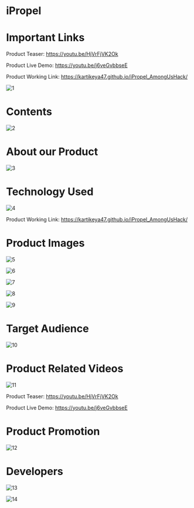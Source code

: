 # **iPropel** #

# **Important Links** #

Product Teaser: https://youtu.be/HjVrFjVK2Ok

Product Live Demo: https://youtu.be/j6veGvbbseE

Product Working Link: https://kartikeya47.github.io/iPropel_AmongUsHack/





![1](https://user-images.githubusercontent.com/77988385/109418707-dd303200-79ef-11eb-97a1-5daed7fa59fe.jpg)






# **Contents** #

![2](https://user-images.githubusercontent.com/77988385/109418720-e3bea980-79ef-11eb-97c6-2139253a6395.jpg)






# **About our Product** #

![3](https://user-images.githubusercontent.com/77988385/109418726-e6b99a00-79ef-11eb-9717-54a9650aeda2.jpg)






# **Technology Used** #

![4](https://user-images.githubusercontent.com/77988385/109418735-e91bf400-79ef-11eb-9a01-08e4dfd120f2.jpg)

Product Working Link: https://kartikeya47.github.io/iPropel_AmongUsHack/






# **Product Images** #

![5](https://user-images.githubusercontent.com/77988385/109418740-eae5b780-79ef-11eb-92d2-879153af7a04.jpg)









![6](https://user-images.githubusercontent.com/77988385/109418743-ed481180-79ef-11eb-9bc1-34ee17d53a7d.jpg)









![7](https://user-images.githubusercontent.com/77988385/109418745-efaa6b80-79ef-11eb-8d75-fa09e0835316.jpg)








![8](https://user-images.githubusercontent.com/77988385/109418746-f20cc580-79ef-11eb-94a9-3de6afa32357.jpg)








![9](https://user-images.githubusercontent.com/77988385/109418753-f6d17980-79ef-11eb-9368-7f9fac615fd9.jpg)







# **Target Audience** #

![10](https://user-images.githubusercontent.com/77988385/109418759-fafd9700-79ef-11eb-9fbb-8e3c6a315cad.jpg)







# **Product Related Videos** #

![11](https://user-images.githubusercontent.com/77988385/109418762-fcc75a80-79ef-11eb-9c68-7f0f151cc343.jpg)

Product Teaser: https://youtu.be/HjVrFjVK2Ok

Product Live Demo: https://youtu.be/j6veGvbbseE







# **Product Promotion** #

![12](https://user-images.githubusercontent.com/77988385/109418765-ff29b480-79ef-11eb-9d09-e88ad947d828.jpg)





# **Developers** #

![13](https://user-images.githubusercontent.com/77988385/109418767-0224a500-79f0-11eb-9d85-ab22d6b838f9.jpg)









![14](https://user-images.githubusercontent.com/77988385/109418768-0486ff00-79f0-11eb-9f09-e9ff1535c8d0.jpg)
